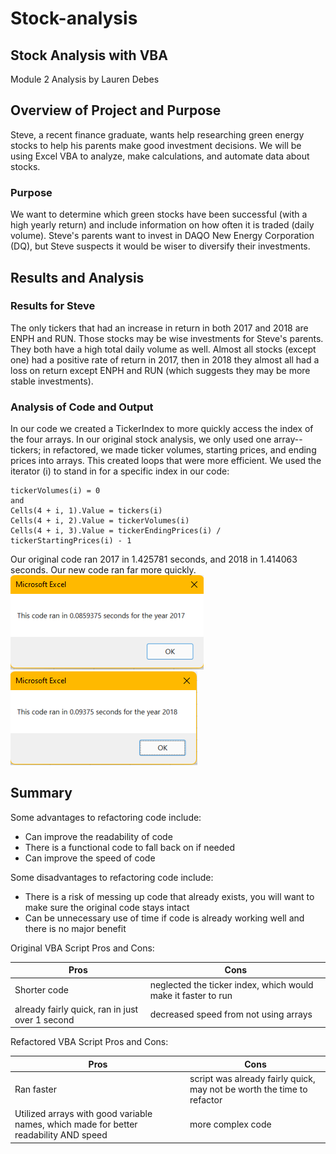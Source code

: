 # Stock-analysis
## Stock Analysis with VBA
Module 2 Analysis by Lauren Debes
## Overview of Project and Purpose
Steve, a recent finance graduate, wants help researching green energy stocks to help his parents make good investment decisions. We will be using Excel VBA to analyze, make calculations, and automate data about stocks. 
### Purpose
We want to determine which green stocks have been successful (with a high yearly return) and include information on how often it is traded (daily volume). Steve's parents want to invest in DAQO New Energy Corporation (DQ), but Steve suspects it would be wiser to diversify their investments.
## Results and Analysis
### Results for Steve
The only tickers that had an increase in return in both 2017 and 2018 are ENPH and RUN. Those stocks may be wise investments for Steve's parents. They both have a high total daily volume as well. Almost all stocks (except one) had a positive rate of return in 2017, then in 2018 they almost all had a loss on return except ENPH and RUN (which suggests they may be more stable investments).
### Analysis of Code and Output
In our code we created a TickerIndex to more quickly access the index of the four arrays. In our original stock analysis, we only used one array--tickers; in refactored, we made ticker volumes, starting prices, and ending prices into arrays. This created loops that were more efficient. We used the iterator (i) to stand in for a specific index in our code:
```
tickerVolumes(i) = 0
and
Cells(4 + i, 1).Value = tickers(i)
Cells(4 + i, 2).Value = tickerVolumes(i)
Cells(4 + i, 3).Value = tickerEndingPrices(i) / tickerStartingPrices(i) - 1
```
Our original code ran 2017 in 1.425781 seconds, and 2018 in 1.414063 seconds.
Our new code ran far more quickly.
![VBA_Challenge_2017.png](https://raw.githubusercontent.com/LaurenDebes/Stock-analysis/main/VBA_Challenge_2017.png)
![VBA_Challenge_2018.png](https://raw.githubusercontent.com/LaurenDebes/Stock-analysis/main/VBA_Challenge_2018.png)

## Summary
Some advantages to refactoring code include:
  * Can improve the readability of code
  * There is a functional code to fall back on if needed
  * Can improve the speed of code

Some disadvantages to refactoring code include:
  * There is a risk of messing up code that already exists, you will want to make sure the original code stays intact
  * Can be unnecessary use of time if code is already working well and there is no major benefit

Original VBA Script Pros and Cons:

| Pros  | Cons |
| ------------- | ------------- |
| Shorter code  | neglected the ticker index, which would make it faster to run |
| already fairly quick, ran in just over 1 second  | decreased speed from not using arrays |

Refactored VBA Script Pros and Cons:


| Pros  | Cons |
| ------------- | ------------- |
| Ran faster  | script was already fairly quick, may not be worth the time to refactor |
| Utilized arrays with good variable names, which made for better readability AND speed | more complex code |
